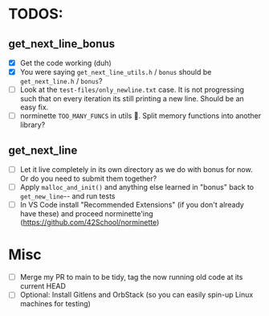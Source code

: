 # TODOS:

## get_next_line_bonus

- [x] Get the code working (duh)
- [x] You were saying `get_next_line_utils.h` / `bonus` should be `get_next_line.h` / `bonus`?
- [ ] Look at the `test-files/only_newline.txt` case. It is not progressing such that on every iteration its still printing a new line. Should be an easy fix.
- [ ] norminette `TOO_MANY_FUNCS` in utils 🤤. Split memory functions into another library?

## get_next_line

- [ ] Let it live completely in its own directory as we do with bonus for now. Or do you need to submit them together?
- [ ] Apply `malloc_and_init()` and anything else learned in "bonus" back to `get_new_line`-- and run tests
- [ ] In VS Code install "Recommended Extensions" (if you don't already have these) and proceed norminette'ing (https://github.com/42School/norminette)

# Misc
- [ ] Merge my PR to main to be tidy, tag the now running old code at its current HEAD
- [ ] Optional: Install Gitlens and OrbStack (so you can easily spin-up Linux machines for testing)
